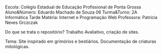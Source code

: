 Escola: Colégio Estadual de Educação Profissional de Ponta Grossa
Aluno&Número: Eduardo Machado de Souza 06
Turma&Turno: 2A Informática Tarde
Matéria: Internet e Programação Web
Professora: Patricia Neves Grczczak

Do que se trata o repositório?
Trabalho Avaliativo, criação de sites.

Tema: Site inspirado em grimórios e bestiários. Documentação de criaturas mitológicas. 